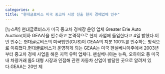 ```yaml
---
categories: a
title: "현대글로비스 미국 중고차 시장 진출 현지 경매업체 인수"
---
```

[뉴스락] 현대글로비스가 미국 중고차 경매장 운영 업체 Greater Erie Auto Auction(이하 GEAA)을 인수하고 본격적으로 현지 사업에 돌입한다고 4일 밝혔다.이번 인수는 현대글로비스의 미국법인(GUS)이 GEAA의 지분 100%를 인수하는 방식으로 이뤄졌다.현대글로비스가 운영하게 되는 GEAA는 미국 펜실베니아주에서 2003년부터 중고차 경매 사업을 해온 지역 유력 업체다. 펜실베니아는 뉴욕, 오하이오 등 미국 내 차량거래 톱5 대형 시장과 인접해 관련 자동차 산업이 발달한 곳으로 알려져 있다.GEAA는 20만 제